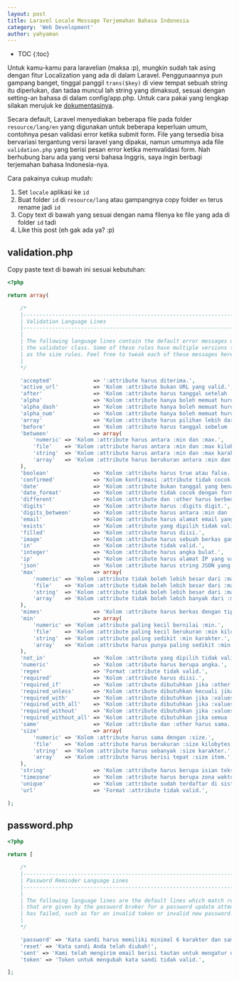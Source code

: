 ```yaml
---
layout: post
title: Laravel Locale Message Terjemahan Bahasa Indonesia
category: 'Web Development'
author: yahyaman
---
```


* TOC
{:toc}

Untuk kamu-kamu para laravelian (maksa :p), mungkin sudah tak asing dengan fitur Localization yang ada di dalam Laravel.
Penggunaannya pun gampang banget, tinggal panggil `trans($key)` di view tempat sebuah string itu diperlukan,
dan tadaa muncul lah string yang dimaksud, sesuai dengan setting-an bahasa di dalam config/app.php. Untuk cara
pakai yang lengkap silakan merujuk ke [dokumentasinya](https://laravel.com/docs/5.0/localization).

Secara default, Laravel menyediakan beberapa file pada folder `resource/lang/en` yang digunakan untuk beberapa
keperluan umum, contohnya pesan validasi error ketika submit form. File yang tersedia bisa bervariasi tergantung versi
laravel yang dipakai, namun umumnya ada file `validation.php` yang berisi pesan error ketika memvalidasi form.
Nah berhubung baru ada yang versi bahasa Inggris, saya ingin berbagi terjemahan bahasa Indonesia-nya.

Cara pakainya cukup mudah:

1. Set `locale` aplikasi ke `id`
2. Buat folder `id` di `resource/lang` atau gampangnya copy folder `en` terus rename jadi `id`
3. Copy text di bawah yang sesuai dengan nama filenya ke file yang ada di folder `id` tadi
4. Like this post (eh gak ada ya? :p)

<!-- break -->

## validation.php

Copy paste text di bawah ini sesuai kebutuhan:

~~~php
<?php

return array(

    /*
    |--------------------------------------------------------------------------
    | Validation Language Lines
    |--------------------------------------------------------------------------
    |
    | The following language lines contain the default error messages used by
    | the validator class. Some of these rules have multiple versions such
    | as the size rules. Feel free to tweak each of these messages here.
    |
    */

    'accepted'             => ':attribute harus diterima.',
    'active_url'           => 'Kolom :attribute bukan URL yang valid.',
    'after'                => 'Kolom :attribute harus tanggal setelah :date.',
    'alpha'                => 'Kolom :attribute hanya boleh memuat huruf.',
    'alpha_dash'           => 'Kolom :attribute hanya boleh memuat huruf, angka, dan strip.',
    'alpha_num'            => 'Kolom :attribute hanya boleh memuat huruf dan angka.',
    'array'                => 'Kolom :attribute harus pilihan lebih dari satu.',
    'before'               => 'Kolom :attribute harus tanggal sebelum :date.',
    'between'              => array(
        'numeric' => 'Kolom :attribute harus antara :min dan :max.',
        'file'    => 'Kolom :attribute harus antara :min dan :max kilobytes.',
        'string'  => 'Kolom :attribute harus antara :min dan :max karakter.',
        'array'   => 'Kolom :attribute harus berukuran antara :min dan :max.',
    ),
    'boolean'              => 'Kolom :attribute harus true atau false.',
    'confirmed'            => 'Kolom konfirmasi :attribute tidak cocok.',
    'date'                 => 'Kolom :attribute bukan tanggal yang benar.',
    'date_format'          => 'Kolom :attribute tidak cocok dengan format tanggal :format.',
    'different'            => 'Kolom :attribute dan :other harus berbeda.',
    'digits'               => 'Kolom :attribute harus :digits digit.',
    'digits_between'       => 'Kolom :attribute harus antara :min dan :max digit.',
    'email'                => 'Kolom :attribute harus alamat email yang valid.',
    'exists'               => 'Kolom :attribute yang dipilih tidak valid.',
    'filled'               => 'Kolom :attribute harus diisi.',
    'image'                => 'Kolom :attribute harus sebuah berkas gambar.',
    'in'                   => 'Kolom :attribute tidak valid.',
    'integer'              => 'Kolom :attribute harus angka bulat.',
    'ip'                   => 'Kolom :attribute harus alamat IP yang valid.',
    'json'                 => 'Kolom :attribute harus string JSON yang valid.',
    'max'                  => array(
        'numeric' => 'Kolom :attribute tidak boleh lebih besar dari :max.',
        'file'    => 'Kolom :attribute tidak boleh lebih besar dari :max kilobytes.',
        'string'  => 'Kolom :attribute tidak boleh lebih besar dari :max characters.',
        'array'   => 'Kolom :attribute tidak boleh lebih banyak dari :max items.',
    ),
    'mimes'                => 'Kolom :attribute harus berkas dengan tipe: :values.',
    'min'                  => array(
        'numeric' => 'Kolom :attribute paling kecil bernilai :min.',
        'file'    => 'Kolom :attribute paling kecil berukuran :min kilobytes.',
        'string'  => 'Kolom :attribute paling sedikit :min karakter.',
        'array'   => 'Kolom :attribute harus punya paling sedikit :min item.',
    ),
    'not_in'               => 'Kolom :attribute yang dipilih tidak valid.',
    'numeric'              => 'Kolom :attribute harus berupa angka.',
    'regex'                => 'Format :attribute tidak valid.',
    'required'             => 'Kolom :attribute harus diisi.',
    'required_if'          => 'Kolom :attribute dibutuhkan jika :other berisi :value.',
    'required_unless'      => 'Kolom :attribute dibutuhkan kecuali jika :other berisi :values.',
    'required_with'        => 'Kolom :attribute dibutuhkan jika :values ada.',
    'required_with_all'    => 'Kolom :attribute dibutuhkan jika :values ada.',
    'required_without'     => 'Kolom :attribute dibutuhkan jika :values tidak ada.',
    'required_without_all' => 'Kolom :attribute dibutuhkan jika semua :values tidak ada.',
    'same'                 => 'Kolom :attribute dan :other harus sama.',
    'size'                 => array(
        'numeric' => 'Kolom :attribute harus sama dengan :size.',
        'file'    => 'Kolom :attribute harus berukuran :size kilobytes.',
        'string'  => 'Kolom :attribute harus sebanyak :size karakter.',
        'array'   => 'Kolom :attribute harus berisi tepat :size item.',
    ),
    'string'               => 'Kolom :attribute harus berupa isian teks.',
    'timezone'             => 'Kolom :attribute harus berupa zona waktu yang valid.',
    'unique'               => 'Kolom :attribute sudah terdaftar di sistem.',
    'url'                  => 'Format :attribute tidak valid.',

);
~~~

## password.php

~~~php
<?php

return [

    /*
    |--------------------------------------------------------------------------
    | Password Reminder Language Lines
    |--------------------------------------------------------------------------
    |
    | The following language lines are the default lines which match reasons
    | that are given by the password broker for a password update attempt
    | has failed, such as for an invalid token or invalid new password.
    |
    */

    'password' => 'Kata sandi harus memiliki minimal 6 karakter dan sama persis dengan konfirmasi kata sandi.',
    'reset' => 'Kata sandi Anda telah diubah!',
    'sent' => 'Kami telah mengirim email berisi tautan untuk mengatur ulang kata sandi Anda!',
    'token' => 'Token untuk mengubah kata sandi tidak valid.',

];

~~~